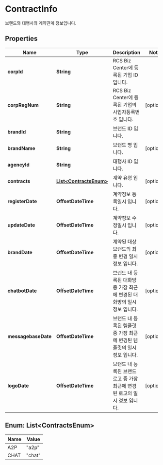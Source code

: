 

# ContractInfo

브랜드와 대행사의 계약관계 정보입니다. 

## Properties

| Name | Type | Description | Notes |
|------------ | ------------- | ------------- | -------------|
|**corpId** | **String** | RCS Biz Center에 등록된 기업 ID 입니다. |  |
|**corpRegNum** | **String** | RCS Biz Center에 등록된 기업의 사업자등록번호 입니다. |  [optional] |
|**brandId** | **String** | 브랜드 ID 입니다. |  |
|**brandName** | **String** | 브랜드 명 입니다. |  [optional] |
|**agencyId** | **String** | 대행사 ID 입니다. |  |
|**contracts** | [**List&lt;ContractsEnum&gt;**](#List&lt;ContractsEnum&gt;) | 계약 유형 입니다. |  [optional] |
|**registerDate** | **OffsetDateTime** | 계약정보 등록일시 입니다. |  [optional] |
|**updateDate** | **OffsetDateTime** | 계약정보 수정일시 입니다. |  [optional] |
|**brandDate** | **OffsetDateTime** | 계약된 대상 브랜드의 최종 변경 일시 정보 입니다.  |  [optional] |
|**chatbotDate** | **OffsetDateTime** | 브랜드 내 등록된 대화방 중 가장 최근에 변경된 대화방의 일시  정보 입니다.  |  [optional] |
|**messagebaseDate** | **OffsetDateTime** | 브랜드 내 등록된 템플릿 중 가장 최근에 변경된 템플릿의 일시  정보 입니다.  |  [optional] |
|**logoDate** | **OffsetDateTime** | 브랜드 내 등록된 브랜드 로고 중 가장 최근에 변경된 로고의 일시 정보 입니다.  |  [optional] |



## Enum: List&lt;ContractsEnum&gt;

| Name | Value |
|---- | -----|
| A2P | &quot;a2p&quot; |
| CHAT | &quot;chat&quot; |



